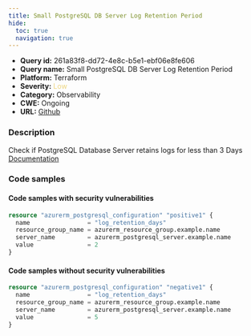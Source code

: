 ```yaml
---
title: Small PostgreSQL DB Server Log Retention Period
hide:
  toc: true
  navigation: true
---
```


-   **Query id:** 261a83f8-dd72-4e8c-b5e1-ebf06e8fe606
-   **Query name:** Small PostgreSQL DB Server Log Retention Period
-   **Platform:** Terraform
-   **Severity:** <span style="color:#edd57e">Low</span>
-   **Category:** Observability
-   **CWE:** Ongoing
-   **URL:** [Github](https://github.com/DataDog/kics/tree/master/assets/queries/terraform/azure/small_postgresql_db_server_log_retention_period)

### Description
Check if PostgreSQL Database Server retains logs for less than 3 Days<br>
[Documentation](https://registry.terraform.io/providers/hashicorp/azurerm/latest/docs/resources/postgresql_configuration)

### Code samples
#### Code samples with security vulnerabilities
```tf title="Positive test num. 1 - tf file" hl_lines="5"
resource "azurerm_postgresql_configuration" "positive1" {
  name                = "log_retention_days"
  resource_group_name = azurerm_resource_group.example.name
  server_name         = azurerm_postgresql_server.example.name
  value               = 2
}
```


#### Code samples without security vulnerabilities
```tf title="Negative test num. 1 - tf file"
resource "azurerm_postgresql_configuration" "negative1" {
  name                = "log_retention_days"
  resource_group_name = azurerm_resource_group.example.name
  server_name         = azurerm_postgresql_server.example.name
  value               = 5
}
```
